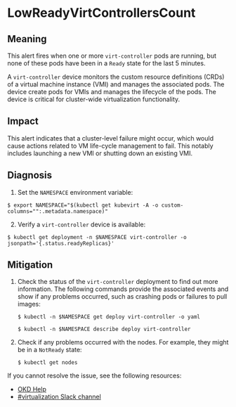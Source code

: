 <!-- Edited by Jiří Herrmann, 7 Nov 2022 -->

# LowReadyVirtControllersCount

## Meaning

This alert fires when one or more `virt-controller` pods are running, but none of these pods have been in a `Ready` state for the last 5 minutes. 

A `virt-controller` device monitors the custom resource definitions (CRDs) of a virtual machine instance (VMI) and manages the associated pods. The device create pods for VMIs and manages the lifecycle of the pods. The device is critical for cluster-wide virtualization functionality.

## Impact

This alert indicates that a cluster-level failure might occur, which would cause actions related to VM life-cycle management to fail. This notably includes launching a new VMI or shutting down an existing VMI.

## Diagnosis

1. Set the `NAMESPACE` environment variable:

  ```
  $ export NAMESPACE="$(kubectl get kubevirt -A -o custom-columns="":.metadata.namespace)"
  ```

2. Verify a `virt-controller` device is available:
  ```
  $ kubectl get deployment -n $NAMESPACE virt-controller -o jsonpath='{.status.readyReplicas}'
  ```

## Mitigation
1. Check the status of the `virt-controller` deployment to find out more information. The following commands provide the associated events and show if any problems occurred, such as crashing pods or failures to pull images:
    ```
    $ kubectl -n $NAMESPACE get deploy virt-controller -o yaml
    ```
    ```
    $ kubectl -n $NAMESPACE describe deploy virt-controller
    ```
2. Check if any problems occurred with the nodes. For example, they might be in a `NotReady` state:
    ```
    $ kubectl get nodes
    ```

<!--DS: If you cannot resolve the issue, log in to the link:https://access.redhat.com[Customer Portal] and open a support case, attaching the artifacts gathered during the Diagnosis procedure.-->
<!--USstart-->
If you cannot resolve the issue, see the following resources:

- [OKD Help](https://www.okd.io/help/)
- [#virtualization Slack channel](https://kubernetes.slack.com/channels/virtualization)
<!--USend-->

